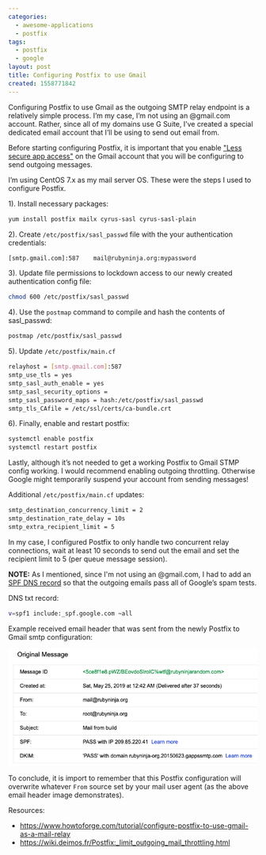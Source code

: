 ```yaml
---
categories:
  - awesome-applications
  - postfix
tags:
  - postfix
  - google
layout: post
title: Configuring Postfix to use Gmail
created: 1558771842
---
```


Configuring Postfix to use Gmail as the outgoing SMTP relay endpoint is a relatively simple process. I’m my case, I’m not using an @gmail.com account. Rather, since all of my domains use G Suite, I’ve created a special dedicated email account that I’ll be using to send out email from. 

Before starting configuring Postfix, it is important that you enable <a href="https://support.google.com/accounts/answer/6010255" target="_blank">"Less secure app access"</a>  on the Gmail account that you will be configuring to send outgoing messages.


I’m using CentOS 7.x as my mail server OS. These were the steps I used to configure Postfix.

1). Install necessary packages:

```bash
yum install postfix mailx cyrus-sasl cyrus-sasl-plain
```

2). Create `/etc/postfix/sasl_passwd` file with the your authentication credentials:

```bash
[smtp.gmail.com]:587    mail@rubyninja.org:mypassword
```

3). Update file permissions to lockdown access to our newly created authentication config file:

```bash
chmod 600 /etc/postfix/sasl_passwd
```

4). Use the `postmap` command to compile and hash the contents of sasl_passwd:

```bash
postmap /etc/postfix/sasl_passwd
```

5). Update `/etc/postfix/main.cf`

```bash
relayhost = [smtp.gmail.com]:587
smtp_use_tls = yes
smtp_sasl_auth_enable = yes
smtp_sasl_security_options =
smtp_sasl_password_maps = hash:/etc/postfix/sasl_passwd
smtp_tls_CAfile = /etc/ssl/certs/ca-bundle.crt
```

6). Finally, enable and restart postfix:

```bash
systemctl enable postfix
systemctl restart postfix
```

Lastly, although it’s not needed to get a working Postfix to Gmail STMP config working. I would recommend enabling outgoing throttling. Otherwise Google might temporarily suspend your account from sending messages!

Additional `/etc/postfix/main.cf` updates:

```bash
smtp_destination_concurrency_limit = 2
smtp_destination_rate_delay = 10s
smtp_extra_recipient_limit = 5
```

In my case, I configured Postfix to only handle two concurrent relay connections, wait at least 10 seconds to send out the email and set the recipient limit to 5 (per queue message session).

**NOTE:** As I mentioned, since I'm not using an @gmail.com, I had to add an <a href="https://support.google.com/a/answer/33786?hl=en" target="_blank">SPF DNS record</a> so that the outgoing emails pass all of Google’s spam tests. 

DNS txt record:

```bash
v=spf1 include:_spf.google.com ~all
```

Example received email header that was sent from the newly Postfix to Gmail smtp configuration:

<img src="/assets/awesome-applications/email-header.png" alt="Passing Gmail Email Header">

To conclude, it is import to remember that this Postfix configuration will overwrite whatever `From` source set by your mail user agent (as the above email header image demonstrates).

Resources:

* <a href="https://www.howtoforge.com/tutorial/configure-postfix-to-use-gmail-as-a-mail-relay" target="_blank">https://www.howtoforge.com/tutorial/configure-postfix-to-use-gmail-as-a-mail-relay</a>
* <a href="https://wiki.deimos.fr/Postfix:_limit_outgoing_mail_throttling.html" target="_blank">https://wiki.deimos.fr/Postfix:_limit_outgoing_mail_throttling.html</a>

